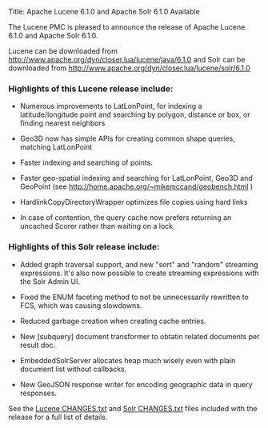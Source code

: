 Title: Apache Lucene 6.1.0 and Apache Solr 6.1.0 Available

The Lucene PMC is pleased to announce the release of Apache Lucene 6.1.0 and Apache Solr 6.1.0.

Lucene can be downloaded from <http://www.apache.org/dyn/closer.lua/lucene/java/6.1.0>
and Solr can be downloaded from <http://www.apache.org/dyn/closer.lua/lucene/solr/6.1.0>

### Highlights of this Lucene release include:

  * Numerous improvements to LatLonPoint, for indexing a latitude/longitude point and searching by polygon, distance or box, or finding nearest neighbors

  * Geo3D now has simple APIs for creating common shape queries, matching LatLonPoint

  * Faster indexing and searching of points.

  * Faster geo-spatial indexing and searching for LatLonPoint, Geo3D and GeoPoint (see http://home.apache.org/~mikemccand/geobench.html )

  * HardlinkCopyDirectoryWrapper optimizes file copies using hard links

  * In case of contention, the query cache now prefers returning an uncached Scorer rather than waiting on a lock.

### Highlights of this Solr release include:

 * Added graph traversal support, and new "sort" and "random" streaming expressions. It's also now possible to create streaming expressions with the Solr Admin UI.

 * Fixed the ENUM faceting method to not be unnecessarily rewritten to FCS, which was causing slowdowns.

 * Reduced garbage creation when creating cache entries.

 * New [subquery] document transformer to obtatin related documents per result doc.

 * EmbeddedSolrServer allocates heap much wisely even with plain document list without callbacks.

 * New GeoJSON response writer for encoding geographic data in query responses.

See the [Lucene CHANGES.txt](/core/6_1_0/changes/Changes.html) and
[Solr CHANGES.txt](/solr/6_1_0/changes/Changes.html) files included
with the release for a full list of details.


